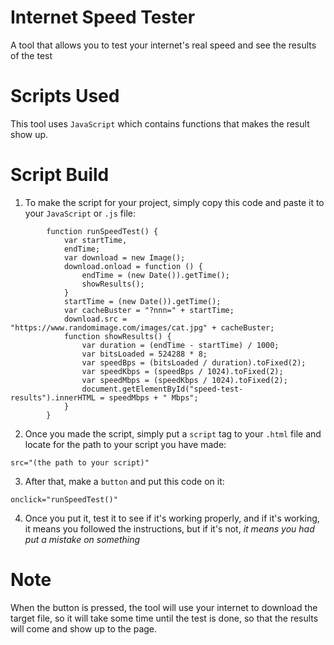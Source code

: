 # Internet Speed Tester
A tool that allows you to test your internet's real speed and see the results of the test

# Scripts Used
This tool uses `JavaScript` which contains functions that makes the result show up.

# Script Build
1. To make the script for your project, simply copy this code and paste it to your `JavaScript` or `.js` file:
```
        function runSpeedTest() {
            var startTime,
            endTime;
            var download = new Image();
            download.onload = function () {
                endTime = (new Date()).getTime();
                showResults();
            }
            startTime = (new Date()).getTime();
            var cacheBuster = "?nnn=" + startTime;
            download.src = "https://www.randomimage.com/images/cat.jpg" + cacheBuster;
            function showResults() {
                var duration = (endTime - startTime) / 1000;
                var bitsLoaded = 524288 * 8;
                var speedBps = (bitsLoaded / duration).toFixed(2);
                var speedKbps = (speedBps / 1024).toFixed(2);
                var speedMbps = (speedKbps / 1024).toFixed(2);
                document.getElementById("speed-test-results").innerHTML = speedMbps + " Mbps";
            }
        }
```

2. Once you made the script, simply put a `script` tag to your `.html` file and locate for the path to your script you have made:
```
src="(the path to your script)"
```

3. After that, make a `button` and put this code on it:
```
onclick="runSpeedTest()"
```

4. Once you put it, test it to see if it's working properly, and if it's working, it means you followed the instructions, but if it's not, *it means you had put a mistake on something*

# Note
When the button is pressed, the tool will use your internet to download the target file, so it will take some time until the test is done, so that the results will come and show up to the page.
